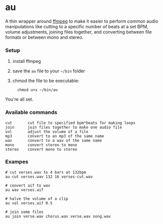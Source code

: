 # au

A thin wrapper around [ffmpeg](http://www.ffmpeg.org/) to make it easier to perform common audio manipulations like cutting to a specific number of beats at a set BPM, volume adjustments, joining files together, and converting between file formats or between mono and stereo.

### Setup

1. install ffmpeg
2. save the `au` file to your `~/bin` folder
3. chmod the file to be executable:

         chmod u+x ~/bin/au

You're all set.

### Available commands

    cut       cut file to specified bpm*beats for making loops
    join      join files together to make one audio file
    vol       adjust the volume of a file
    mp3       convert to an mp3 of the same name
    wav       convert to a wav of the same name
    mono      convert stereo to mono
    stereo    convert mono to stereo

### Exampes

    # cut verses.wav to 4 bars at 132bpm
    au cut verses.wav 132 16 verses-cut.wav
    
    # convert aif to wav
    au wav verses.aif
    
    # halve the volume of a clip
    au vol verses.aif 0.5
    
    # join some files
    au join verse.wav chorus.wav verse.wav song.wav
